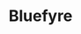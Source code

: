 ---
blog: https://bluefyre.io/blog
codehost: https://github.com/bluefyreio
logohandle: bluefyreio
sort: bluefyre
title: Bluefyre
twitter: https://x.com/bluefyreio
website: https://www.bluefyre.io/
---